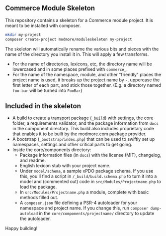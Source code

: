 Commerce Module Skeleton
---

This repository contains a skeleton for a Commerce module project. It is meant to be installed with composer.

```` bash 
mkdir my-project
composer create-project modmore/moduleskeleton my-project
````

The skeleton will automatically rename the various bits and pieces with the name of the directory you install it in. This will apply a few transforms. 

- For the name of directories, lexicons, etc, the directory name will be lowercased and in some places prefixed with `commerce_`.
- For the name of the namespace, module, and other "friendly" places the project name is used, it breaks up the project name by `-`, uppercase the first letter of each part, and stick those together. (E.g. a directory named `foo-bar` will be turned into `FooBar`)

## Included in the skeleton

- A build to create a transport package (`_build`) with settings, the core folder, a requirements validator, and the package information from `docs` in the component directory. This build also includes proprietary code that enables it to be built by the modmore.com package provider.
- A bootstrap (`_bootstrap/index.php`) that can be used to swiftly set up namespaces, settings and other critical parts to get going.
- Inside the core/components directory:
  - Package information files (in `docs`) with the license (MIT), changelog, and readme.
  - English lexicon stub with your project name.
  - Under `model/schema`, a sample xPDO package schema. If you use this, you'll find a script in `/_build/build.schema.php` to turn it into a model and (commented out) code in `src/Modules/Projectname.php` to load the package.
  - In `src/Modules/Projectname.php` a module, complete with basic methods filled out.
  - A `composer.json` file defining a PSR-4 autoloader for your namespace and project name. If you change this, run `composer dump-autoload` in the `core/components/projectname/` directory to update the autoloader.

Happy building!